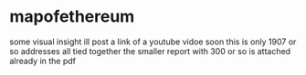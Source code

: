 # mapofethereum
some visual insight 
ill post a link of a youtube vidoe soon 
this is only 1907 or so addresses all tied together the smaller report with 300 or so is attached already in the pdf
